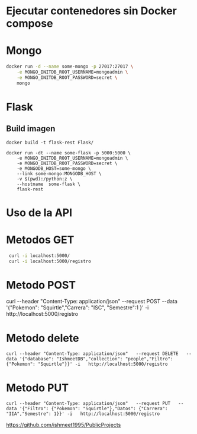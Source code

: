 # Ejecutar contenedores sin Docker  compose 


# Mongo 
``` bash
docker run -d --name some-mongo -p 27017:27017 \
    -e MONGO_INITDB_ROOT_USERNAME=mongoadmin \
    -e MONGO_INITDB_ROOT_PASSWORD=secret \
    mongo
```

# Flask 
## Build imagen 
```
docker build -t flask-rest Flask/
``` 

```
docker run -dt --name some-flask -p 5000:5000 \
    -e MONGO_INITDB_ROOT_USERNAME=mongoadmin \
    -e MONGO_INITDB_ROOT_PASSWORD=secret \
    -e MONGODB_HOST=some-mongo \
    --link some-mongo:MONGODB_HOST \
    -v $(pwd):/python:z \
    --hostname  some-flask \
    flask-rest
```

# Uso de la API 

# Metodos GET 
``` bash 
 curl -i localhost:5000/
 curl -i localhost:5000/registro
```

# Metodo POST
curl --header "Content-Type: application/json"   --request POST   --data '{"Pokemon": "Squirtle","Carrera": "ISC", "Semestre":1   }' -i   http://localhost:5000/registro 


# Metodo delete 

```
curl --header "Content-Type: application/json"   --request DELETE   --data '{"database": "IshmeetDB","collection": "people","Filtro": {"Pokemon": "Squirtle"}}' -i   http://localhost:5000/registro
``` 

# Metodo PUT
```
curl --header "Content-Type: application/json"   --request PUT   --data '{"Filtro": {"Pokemon": "Squirtle"},"Datos": {"Carrera": "IIA","Semestre": 1}}' -i   http://localhost:5000/registro

```

https://github.com/ishmeet1995/PublicProjects

 
